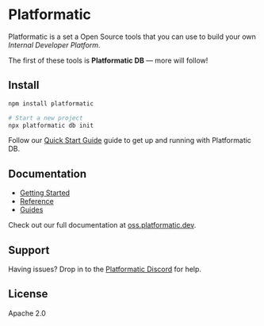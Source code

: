 # Platformatic

Platformatic is a set a Open Source tools that you can use to build your own
_Internal Developer Platform_.

The first of these tools is **Platformatic DB** — more will follow!

## Install

```bash
npm install platformatic

# Start a new project
npx platformatic db init
```

Follow our [Quick Start Guide](https://oss.platformatic.dev/docs/getting-started/quick-start-guide)
guide to get up and running with Platformatic DB.

## Documentation

- [Getting Started](https://oss.platformatic.dev/docs/category/getting-started)
- [Reference](https://oss.platformatic.dev/docs/category/reference)
- [Guides](https://oss.platformatic.dev/docs/category/guides)

Check out our full documentation at [oss.platformatic.dev](https://oss.platformatic.dev).

## Support

Having issues? Drop in to the [Platformatic Discord](https://discord.gg/platformatic)
for help.

## License

Apache 2.0
